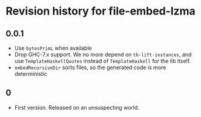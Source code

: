 # Revision history for file-embed-lzma

## 0.0.1

- Use `bytesPrimL` when available
- Drop GHC-7.x support.
  We no more depend on `th-lift-instances`,
  and use `TemplateHaskellQuotes` instead of `TemplateHaskell` for the lib
  itself.
- `embedRecursiveDir` sorts files, so the generated code is more deterministic

## 0

- First version. Released on an unsuspecting world.
